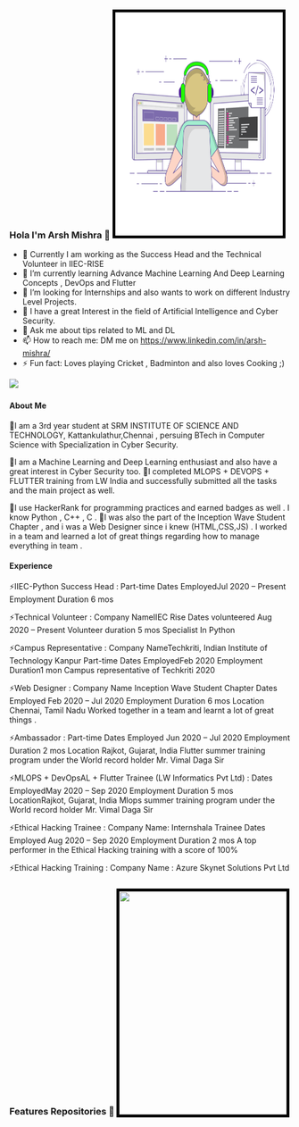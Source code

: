 ### Hola I'm Arsh Mishra 👋 <img src ="https://github.com/arshmishra007/arshmishra007/blob/main/coding-freak.gif" width="300" height = "400" style="border:5px solid black">

- 🔭 Currently I am working as the Success Head and the Technical Volunteer in IIEC-RISE
- 🌱 I’m currently learning Advance Machine Learning And Deep Learning Concepts , DevOps and Flutter 
- 👯 I’m looking for Internships and also wants to work on different Industry Level Projects.
- 👯 I have a great Interest in the field of Artificial Intelligence and Cyber Security.
- 💬 Ask me about tips related to ML and DL 
- 📫 How to reach me: DM me on https://www.linkedin.com/in/arsh-mishra/
- ⚡ Fun fact: Loves playing Cricket , Badminton and also loves Cooking ;)

<img src ="https://github-readme-stats.vercel.app/api?username=arshmishra007&&show_icons=true&title_color=ffffff&icon_color=bb2acf&text_color=daf7dc&bg_color=191919">

#### About Me 


👯I am a 3rd year student at SRM INSTITUTE OF SCIENCE AND TECHNOLOGY, Kattankulathur,Chennai , persuing BTech in Computer Science with Specialization in Cyber Security.

👯I am a Machine Learning and Deep Learning enthusiast and also have a great interest in Cyber Security too. 
👯I completed MLOPS + DEVOPS + FLUTTER training from LW India and successfully submitted all the tasks and the main project as well.

👯I use HackerRank for programming practices and earned badges as well . I know Python , C++ , C .
👯I was also the part of the Inception Wave Student Chapter , and i was a Web Designer since i knew (HTML,CSS,JS) . I worked in a team and learned a lot of great things regarding how to manage everything in team . 


#### Experience

⚡IIEC-Python Success Head :
  Part-time
  Dates EmployedJul 2020 – Present
  Employment Duration 6 mos
  
⚡Technical Volunteer :
  Company NameIIEC Rise
  Dates volunteered Aug 2020 – Present Volunteer duration 5 mos
  Specialist In Python

⚡Campus Representative :
   Company NameTechkriti, Indian Institute of Technology Kanpur Part-time
   Dates EmployedFeb 2020
   Employment Duration1 mon
   Campus representative of Techkriti 2020

⚡Web Designer :
  Company Name Inception Wave Student Chapter
  Dates Employed Feb 2020 – Jul 2020
  Employment Duration 6 mos
  Location Chennai, Tamil Nadu
  Worked together in a team and learnt a lot of great things .
  
⚡Ambassador :
  Part-time
  Dates Employed Jun 2020 – Jul 2020
  Employment Duration 2 mos
  Location Rajkot, Gujarat, India
  Flutter summer training program under the World record holder Mr. Vimal Daga Sir
  
⚡MLOPS + DevOpsAL + Flutter Trainee (LW Informatics Pvt Ltd) :
  Dates EmployedMay 2020 – Sep 2020
  Employment Duration 5 mos
  LocationRajkot, Gujarat, India
  Mlops summer training program under the World record holder Mr. Vimal Daga Sir
  
⚡Ethical Hacking Trainee :
  Company Name: Internshala Trainee
  Dates Employed Aug 2020 – Sep 2020
  Employment Duration 2 mos
  A top performer in the Ethical Hacking training with a score of 100%  
  
⚡Ethical Hacking Training :
  Company Name : Azure Skynet Solutions Pvt Ltd
  
  
### Features Repositories 👋 <img src ="https://github.com/arshmishra007/arshmishra007/blob/main/tech.gif" width="300" height = "400" style="border:5px solid black">  
  
